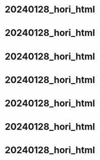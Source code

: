 # 20240128_hori_html
# 20240128_hori_html
# 20240128_hori_html
# 20240128_hori_html
# 20240128_hori_html
# 20240128_hori_html
# 20240128_hori_html
